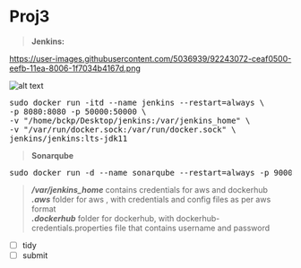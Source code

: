 # Proj3

>**Jenkins:** 

https://user-images.githubusercontent.com/5036939/92243072-ceaf0500-eefb-11ea-8006-1f7034b4167d.png

[logo]: https://user-images.githubusercontent.com/5036939/92243072-ceaf0500-eefb-11ea-8006-1f7034b4167d.png "Jenkins"
![alt text][logo]

[logo]: [https://github.com/adam-p/markdown-here/raw/master/src/common/images/icon48.png](https://upload.wikimedia.org/wikipedia/commons/thumb/e/e9/Jenkins_logo.svg/1200px-Jenkins_logo.svg.png) "Logo Title Text 2"


<pre>sudo docker run -itd --name jenkins --restart=always \
-p 8080:8080 -p 50000:50000 \
-v "/home/bckp/Desktop/jenkins:/var/jenkins_home" \
-v "/var/run/docker.sock:/var/run/docker.sock" \
jenkins/jenkins:lts-jdk11  
</pre>

>**Sonarqube**
<pre>sudo docker run -d --name sonarqube --restart=always -p 9000:9000 -p 9092:9092 sonarqube</pre>

  >___/var/jenkins_home___ contains credentials for aws and dockerhub  
  >    ___.aws___ folder for aws , with credentials and config files as per aws format  
  >    ___.dockerhub___ folder for dockerhub, with dockerhub-credentials.properties file that contains username and password  


- [ ] tidy
- [ ] submit
